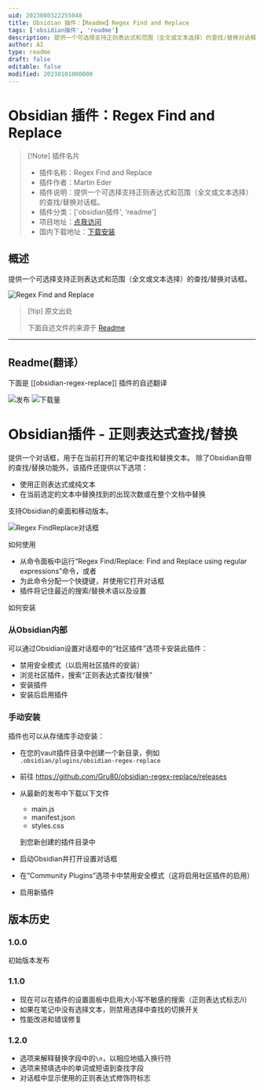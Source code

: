 ```yaml
---
uid: 2023080322255048
title: Obsidian 插件：【Readme】Regex Find and Replace
tags: ['obsidian插件', 'readme']
description: 提供一个可选择支持正则表达式和范围（全文或文本选择）的查找/替换对话框。
author: AI
type: readme
draft: false
editable: false
modified: 20230101000000
---
```


# Obsidian 插件：Regex Find and Replace

> [!Note] 插件名片
> - 插件名称：Regex Find and Replace
> - 插件作者：Martin Eder
> - 插件说明：提供一个可选择支持正则表达式和范围（全文或文本选择）的查找/替换对话框。
> - 插件分类：['obsidian插件', 'readme']
> - 项目地址：[点我访问](https://github.com/Gru80/obsidian-regex-replace)
> - 国内下载地址：[下载安装](https://pkmer.cn/products/plugin/pluginMarket/?obsidian-regex-replace)

## 概述

提供一个可选择支持正则表达式和范围（全文或文本选择）的查找/替换对话框。

![Regex Find and Replace](https://cdn.pkmer.cn/covers/obsidian-regex-replace.png!pkmer)

> [!tip] 原文出处
> 
>下面自述文件的来源于 [Readme](https://ghproxy.net/https://raw.githubusercontent.com/Gru80/obsidian-regex-replace/master/README.md)
> 

---

## Readme(翻译）

下面是 [[obsidian-regex-replace]] 插件的自述翻译


![发布](https://img.shields.io/github/v/release/Gru80/obsidian-regex-replace)
![下载量](https://img.shields.io/github/downloads/Gru80/obsidian-regex-replace/total.svg)
# Obsidian插件 - 正则表达式查找/替换
提供一个对话框，用于在当前打开的笔记中查找和替换文本。
除了Obsidian自带的查找/替换功能外，该插件还提供以下选项：
- 使用正则表达式或纯文本
- 在当前选定的文本中替换找到的出现次数或在整个文档中替换

支持Obsidian的桌面和移动版本。

![Regex FindReplace对话框](res/dialog.png)

如何使用
- 从命令面板中运行“Regex Find/Replace: Find and Replace using regular expressions”命令，或者
- 为此命令分配一个快捷键，并使用它打开对话框
- 插件将记住最近的搜索/替换术语以及设置

如何安装

### 从Obsidian内部
可以通过Obsidian设置对话框中的“社区插件”选项卡安装此插件：
- 禁用安全模式（以启用社区插件的安装）
- 浏览社区插件，搜索“正则表达式查找/替换”
- 安装插件
- 安装后启用插件

### 手动安装
插件也可以从存储库手动安装：
- 在您的vault插件目录中创建一个新目录，例如   
   `.obsidian/plugins/obsidian-regex-replace`

- 前往 https://github.com/Gru80/obsidian-regex-replace/releases

- 从最新的发布中下载以下文件
   - main.js
   - manifest.json
   - styles.css

  到您新创建的插件目录中
- 启动Obsidian并打开设置对话框
- 在“Community Plugins”选项卡中禁用安全模式（这将启用社区插件的启用）
- 启用新插件

## 版本历史

### 1.0.0
初始版本发布

### 1.1.0
- 现在可以在插件的设置面板中启用大小写不敏感的搜索（正则表达式标志/i）
- 如果在笔记中没有选择文本，则禁用选择中查找的切换开关
- 性能改进和错误修复

### 1.2.0
- 选项来解释替换字段中的`\n`，以相应地插入换行符
- 选项来预填选中的单词或短语到查找字段
- 对话框中显示使用的正则表达式修饰符标志



